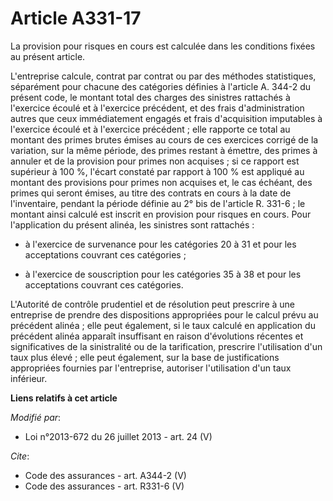 # Article A331-17

La provision pour risques en cours est calculée dans les conditions fixées au présent article. 

L'entreprise calcule, contrat par contrat ou par des méthodes statistiques, séparément pour chacune des catégories définies à
l'article A. 344-2 du présent code, le montant total des charges des sinistres rattachés à l'exercice écoulé et à l'exercice
précédent, et des frais d'administration autres que ceux immédiatement engagés et frais d'acquisition imputables à l'exercice
écoulé et à l'exercice précédent ; elle rapporte ce total au montant des primes brutes émises au cours de ces exercices
corrigé de la variation, sur la même période, des primes restant à émettre, des primes à annuler et de la provision pour
primes non acquises ; si ce rapport est supérieur à 100 %, l'écart constaté par rapport à 100 % est appliqué au montant des
provisions pour primes non acquises et, le cas échéant, des primes qui seront émises, au titre des contrats en cours à la
date de l'inventaire, pendant la période définie au 2° bis de l'article R. 331-6 ; le montant ainsi calculé est inscrit en
provision pour risques en cours. Pour l'application du présent alinéa, les sinistres sont rattachés :

- à l'exercice de survenance pour les catégories 20 à 31 et pour les acceptations couvrant ces catégories ;

- à l'exercice de souscription pour les catégories 35 à 38 et pour les acceptations couvrant ces catégories. 

L'Autorité de contrôle prudentiel et de résolution peut prescrire à une entreprise de prendre des dispositions appropriées
pour le calcul prévu au précédent alinéa ; elle peut également, si le taux calculé en application du précédent alinéa
apparaît insuffisant en raison d'évolutions récentes et significatives de la sinistralité ou de la tarification, prescrire
l'utilisation d'un taux plus élevé ; elle peut également, sur la base de justifications appropriées fournies par
l'entreprise, autoriser l'utilisation d'un taux inférieur.

**Liens relatifs à cet article**

_Modifié par_:

  - Loi n°2013-672 du 26 juillet 2013 - art. 24 (V)

_Cite_:

  - Code des assurances - art. A344-2 (V)
  - Code des assurances - art. R331-6 (V)
